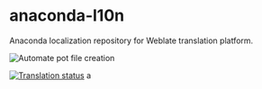 # anaconda-l10n
Anaconda localization repository for Weblate translation platform.

![Automate pot file creation](https://github.com/rhinstaller/anaconda-l10n/workflows/Automate%20pot%20file%20creation/badge.svg)

[![Translation status](https://translate.fedoraproject.org/widgets/anaconda/-/open-graph.png)](https://translate.fedoraproject.org/engage/anaconda/?utm_source=widget)
a
